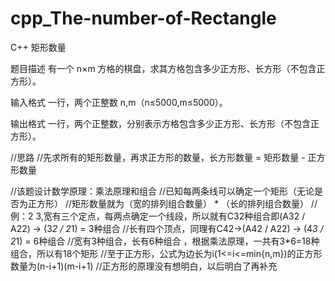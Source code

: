 # cpp_The-number-of-Rectangle
C++ 矩形数量

题目描述
有一个 n×m 方格的棋盘，求其方格包含多少正方形、长方形（不包含正方形）。

输入格式
一行，两个正整数 n,m（n≤5000,m≤5000）。

输出格式
一行，两个正整数，分别表示方格包含多少正方形、长方形（不包含正方形）。

//思路
//先求所有的矩形数量，再求正方形的数量，长方形数量 = 矩形数量 - 正方形数量

//该题设计数学原理：乘法原理和组合
//已知每两条线可以确定一个矩形（无论是否为正方形）
//矩形数量就为（宽的排列组合数量） * （长的排列组合数量）
//例：2 3,宽有三个定点，每两点确定一个线段，所以就有C32种组合即(A32 / A22) -> (3*2 / 2*1) = 3种组合
//长有四个顶点，同理有C42->(A42 / A22) -> (4*3 / 2*1) = 6种组合 
//宽有3种组合，长有6种组合 ，根据乘法原理，一共有3*6=18种组合，所以有18个矩形
//至于正方形，公式为边长为i(1<=i<=min{n,m})的正方形数量为(n-i+1)(m-i+1)
//正方形的原理没有想明白，以后明白了再补充 
